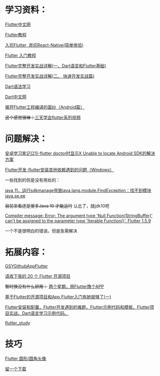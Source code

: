 # 学习资料：

[Flutter中文网](https://flutterchina.club/get-started/test-drive/)

[Flutter教程](https://flutterchina.club/tutorials/)

[入坑Flutter ,弃坑React-Native(简单体验)](https://www.liangzl.com/get-article-detail-17693.html)

[Flutter 入门教程](https://blog.csdn.net/sinat_17775997/article/details/82108352)

[Flutter完整开发实战详解(一、Dart语言和Flutter基础) ](https://juejin.im/post/5b631d326fb9a04fce524db2)

[Flutter完整开发实战详解(二、 快速开发实战篇)](https://www.jianshu.com/p/5768a999790d?utm_source=oschina-app)

[Dart语法学习](https://www.jianshu.com/p/9e5f4c81cc7d)

[Dart中文网](http://dart.goodev.org/)

[揭开Flutter工程编译的面纱（Android篇）](https://blog.csdn.net/mcryeasy/article/details/88175068)


~~这个感觉很棒：~~[三天学会flutter系列视频](https://www.bilibili.com/video/av38906503)
# 问题解决：

[安卓学习笔记(21)-flutter doctor时显示X Unable to locate Android SDK的解决方案](https://blog.csdn.net/kabuto_hui/article/details/79505262)

[Flutter开发-flutter安装其他依赖遇到的问题（Windows）](https://blog.csdn.net/u013275973/article/details/81134169)

一些找到的但是没有用处的：

[java 11，运行sdkmanage导致java.lang.module.FindException：找不到模块java.se.ee](https://cloud.tencent.com/developer/ask/210444/answer/325161)

~~目前来看还是至多Java 10 才能运行~~
认怂了，就jdk10吧

[Compiler message: Error: The argument type 'Null Function(StringBuffer)' can't be assigned to the parameter type 'Iterable<DiagnosticsNode> Function()'. Flutter 1.5.9](https://github.com/renefloor/flutter_cached_network_image/issues/171)

一个不是很明白的错误。但是急需解决

# 拓展内容：


[GSYGithubAppFlutter](https://github.com/CarGuo/GSYGithubAppFlutter)

[请收下我的 20 个 Flutter 开源项目](https://www.jianshu.com/p/72e359bfe1e0)

~~暂时换没有什么卵用：~~
[两个星期，用Flutter撸个APP](https://www.cnblogs.com/game-over/p/9998392.html)


[基于Flutter的开源项目和App,Flutter入门有她就够了(一)](https://www.jianshu.com/p/c4bc4a612e88?utm_campaign=haruki&utm_content=note&utm_medium=reader_share&utm_source=qq)

[Flutter安装和配置，Flutter开发遇到的难题，Flutter示例代码和模板，Flutter项目实战，Dart语言学习示例代码。](https://github.com/AweiLoveAndroid/Flutter-learning)

[flutter_study](https://github.com/luhenchang/flutter_study)

# 技巧

[Flutter 圆形/圆角头像](https://www.jianshu.com/p/b4085a1a5129)

[留一个下载](https://download.csdn.net/download/u010326875/11082948)